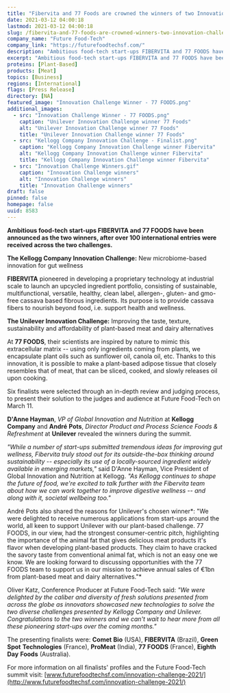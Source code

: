 ```yaml
---
title: "Fibervita and 77 Foods are crowned the winners of two Innovation Challenges in partnership with Kellogg Company and Unilever"
date: 2021-03-12 04:00:18
lastmod: 2021-03-12 04:00:18
slug: /fibervita-and-77-foods-are-crowned-winners-two-innovation-challenges-partnership-kellogg
company_name: "Future Food-Tech"
company_link: "https://futurefoodtechsf.com/"
description: "​​​​​​​Ambitious food-tech start-ups FIBERVITA and 77 FOODS have been announced as the two winners, after over 100 international entries were received across the two challenges."
excerpt: "​​​​​​​Ambitious food-tech start-ups FIBERVITA and 77 FOODS have been announced as the two winners, after over 100 international entries were received across the two challenges."
proteins: [Plant-Based]
products: [Meat]
topics: [Business]
regions: [International]
flags: [Press Release]
directory: [NA]
featured_image: "Innovation Challenge Winner - 77 FOODS.png"
additional_images:
  - src: "Innovation Challenge Winner - 77 FOODS.png"
    caption: "Unilever Innovation Challenge winner 77 Foods"
    alt: "Unilever Innovation Challenge winner 77 Foods"
    title: "Unilever Innovation Challenge winner 77 Foods"
  - src: "Kellogg Company Innovation Challenge - Finalist.png"
    caption: "Kellogg Company Innovation Challenge winner Fibervita"
    alt: "Kellogg Company Innovation Challenge winner Fibervita"
    title: "Kellogg Company Innovation Challenge winner Fibervita"
  - src: "Innovation Challenge Winners.gif"
    caption: "Innovation Challenge winners"
    alt: "Innovation Challenge winners"
    title: "Innovation Challenge winners"
draft: false
pinned: false
homepage: false
uuid: 8583
---
```

**Ambitious food-tech start-ups FIBERVITA and 77 FOODS have been
announced as the two winners, after over 100 international entries were
received across the two challenges.**

**The Kellogg Company Innovation Challenge:** New microbiome-based
innovation for gut wellness

**FIBERVITA** pioneered in developing a proprietary technology at
industrial scale to launch an upcycled ingredient portfolio, consisting
of sustainable, multifunctional, versatile, healthy, clean label,
allergen-, gluten- and gmo-free cassava based fibrous ingredients. Its
purpose is to provide cassava fibers to nourish beyond food, i.e.
support health and wellness.

**The Unilever Innovation Challenge:** Improving the taste, texture,
sustainability and affordability of plant-based meat and dairy
alternatives

At **77 FOODS**, their scientists are inspired by nature to mimic this
extracellular matrix -- using only ingredients coming from plants, we
encapsulate plant oils such as sunflower oil, canola oil, etc. Thanks to
this innovation, it is possible to make a plant-based adipose tissue
that closely resembles that of meat, that can be sliced, cooked, and
slowly releases oil upon cooking.

Six finalists were selected through an in-depth review and judging
process, to present their solution to the judges and audience at Future
Food-Tech on March 11.

**D'Anne Hayman**, *VP of Global Innovation and Nutrition* at
**Kellogg** **Company** and **André** **Pots**, *Director Product and
Process Science Foods & Refreshment* at **Unilever** revealed the
winners during the summit.

*"While a number of start-ups submitted tremendous ideas for improving
gut wellness, Fibervita truly stood out for its outside-the-box thinking
around sustainability -- especially its use of a locally-sourced
ingredient widely available in emerging markets,"* said D'Anne Hayman,
Vice President of Global Innovation and Nutrition at Kellogg. *"As
Kellogg continues to shape the future of food, we're excited to talk
further with the Fibervita team about how we can work together to
improve digestive wellness -- and along with it, societal wellbeing
too."*

André Pots also shared the reasons for Unilever's chosen winner*: "We
were delighted to receive numerous applications from start-ups around
the world, all keen to support Unilever with our plant-based challenge.
77 FOODS, in our view, had the strongest consumer-centric pitch,
highlighting the importance of the animal fat that gives delicious meat
products it's flavor when developing plant-based products. They claim to
have cracked the savory taste from conventional animal fat, which is not
an easy one we know. We are looking forward to discussing opportunities
with the 77 FOODS team to support us in our mission to achieve annual
sales of €1bn from plant-based meat and dairy alternatives."*

Oliver Katz, Conference Producer at Future Food-Tech said: *"We were
delighted by the caliber and diversity of fresh solutions presented from
across the globe as innovators showcased new technologies to solve the
two diverse challenges presented by Kellogg Company and Unilever.
Congratulations to the two winners and we can't wait to hear more from
all these pioneering start-ups over the coming months."*

The presenting finalists were: **Comet** **Bio** (USA), **FIBERVITA**
(Brazil), **Green** **Spot** **Technologies** (France), **ProMeat**
(India), **77** **FOODS** (France), **Eighth** **Day** **Foods**
(Australia).

For more information on all finalists' profiles and the Future Food-Tech
summit visit:
[www.futurefoodtechsf.com/innovation-challenge-2021/](http://www.futurefoodtechsf.com/innovation-challenge-2021/)
